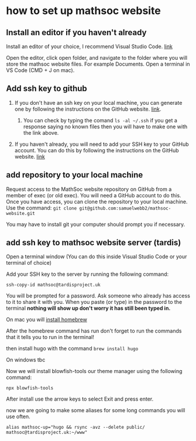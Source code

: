 # how to set up mathsoc website

## Install an editor if you haven't already

Install an editor of your choice, I recommend Visual Studio Code. [link](https://code.visualstudio.com/Download)

Open the editor, click open folder, and navigate to the folder where you will store the mathsoc website files. For example Documents. Open a terminal in VS Code (CMD + J on mac).

## Add ssh key to github

1. If you don't have an ssh key on your local machine, you can generate one by following the instructions on the GitHub website. [link](https://docs.github.com/en/authentication/connecting-to-github-with-ssh/generating-a-new-ssh-key-and-adding-it-to-the-ssh-agent).
   1. You can check by typing the comand `ls -al ~/.ssh` if you get a response saying no known files then you will have to make one with the link above.

2. If you haven't already, you will need to add your SSH key to your GitHub account. You can do this by following the instructions on the GitHub website. 
[link](https://docs.github.com/en/authentication/connecting-to-github-with-ssh/adding-a-new-ssh-key-to-your-github-account)

## add repository to your local machine

Request access to the MathSoc website repository on GitHub from a member of exec (or old exec). You will need a GitHub account to do this. 
Once you have access, you can clone the repository to your local machine. Use the command: 
`git clone git@github.com:samuelwebb2/mathsoc-website.git`

You may have to install git your computer should prompt you if necessary.

## add ssh key to mathsoc website server (tardis)

Open a terminal window (You can do this inside Visual Studio Code or your terminal of choice) 

Add your SSH key to the server by running the following command:

`ssh-copy-id mathsoc@tardisproject.uk`

You will be prompted for a password. Ask someone who already has access to it to share it with you. When you paste (or type) in the password to the terminal **nothing will show up don't worry it has still been typed in.**

On mac you will [install homebrew](https://brew.sh) 

After the homebrew command has run don't forget to run the commands that it tells you to run in the terminal!

then install hugo with the command `brew install hugo`

On windows tbc

Now we will install blowfish-tools our theme manager using the following command:

`npx blowfish-tools`

After install use the arrow keys to select Exit and press enter.

now we are going to make some aliases for some long commands you will use often. 

`alias mathsoc-up="hugo && rsync -avz --delete public/ mathsoc@tardisproject.uk:~/www"`

